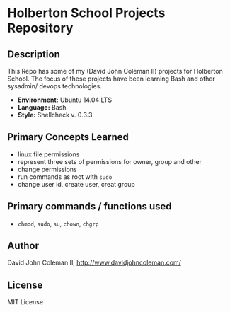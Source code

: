 # Holberton School Projects Repository

## Description

This Repo has some of my (David John Coleman II) projects for Holberton School.
The focus of these projects have been learning Bash and other sysadmin/ devops
technologies.

* __Environment:__ Ubuntu 14.04 LTS
* __Language:__ Bash
* __Style:__ Shellcheck v. 0.3.3

## Primary Concepts Learned

*  linux file permissions
* represent three sets of permissions for owner, group and other
* change permissions
* run commands as root with ``sudo``
* change user id, create user, creat group

## Primary commands / functions used

* ``chmod``, ``sudo``, ``su``, ``chown``, ``chgrp``

## Author

David John Coleman II, http://www.davidjohncoleman.com/

## License

MIT License
